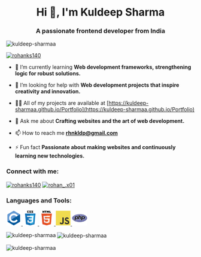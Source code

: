 <h1 align="center">Hi 👋, I'm Kuldeep Sharma</h1>
<h3 align="center">A passionate frontend developer from India</h3>

<p align="left"> <img src="https://komarev.com/ghpvc/?username=kuldeep-sharmaa&label=Profile%20views&color=0e75b6&style=flat" alt="kuldeep-sharmaa" /> </p>

<p align="left"> <a href="https://twitter.com/rohanks140" target="blank"><img src="https://img.shields.io/twitter/follow/rohanks140?logo=twitter&style=for-the-badge" alt="rohanks140" /></a> </p>

- 🌱 I’m currently learning **Web development frameworks, strengthening logic for robust solutions.**

- 🤝 I’m looking for help with **Web development projects that inspire creativity and innovation.**

- 👨‍💻 All of my projects are available at [https://kuldeep-sharmaa.github.io/Portfolio](https://kuldeep-sharmaa.github.io/Portfolio)

- 💬 Ask me about **Crafting websites and the art of web development.**

- 📫 How to reach me **rhnkldp@gmail.com**

- ⚡ Fun fact **Passionate about making websites and continuously learning new technologies.**

<h3 align="left">Connect with me:</h3>
<p align="left">
<a href="https://twitter.com/rohanks140" target="blank"><img align="center" src="https://raw.githubusercontent.com/rahuldkjain/github-profile-readme-generator/master/src/images/icons/Social/twitter.svg" alt="rohanks140" height="30" width="40" /></a>
<a href="https://instagram.com/rohan_.x01" target="blank"><img align="center" src="https://raw.githubusercontent.com/rahuldkjain/github-profile-readme-generator/master/src/images/icons/Social/instagram.svg" alt="rohan_.x01" height="30" width="40" /></a>
</p>

<h3 align="left">Languages and Tools:</h3>
<p align="left"> <a href="https://www.cprogramming.com/" target="_blank" rel="noreferrer"> <img src="https://raw.githubusercontent.com/devicons/devicon/master/icons/c/c-original.svg" alt="c" width="40" height="40"/> </a> <a href="https://www.w3schools.com/css/" target="_blank" rel="noreferrer"> <img src="https://raw.githubusercontent.com/devicons/devicon/master/icons/css3/css3-original-wordmark.svg" alt="css3" width="40" height="40"/> </a> <a href="https://www.w3.org/html/" target="_blank" rel="noreferrer"> <img src="https://raw.githubusercontent.com/devicons/devicon/master/icons/html5/html5-original-wordmark.svg" alt="html5" width="40" height="40"/> </a> <a href="https://developer.mozilla.org/en-US/docs/Web/JavaScript" target="_blank" rel="noreferrer"> <img src="https://raw.githubusercontent.com/devicons/devicon/master/icons/javascript/javascript-original.svg" alt="javascript" width="40" height="40"/> </a> <a href="https://www.php.net" target="_blank" rel="noreferrer"> <img src="https://raw.githubusercontent.com/devicons/devicon/master/icons/php/php-original.svg" alt="php" width="40" height="40"/> </a> </p>

<p><img align="left" src="https://github-readme-stats.vercel.app/api/top-langs?username=kuldeep-sharmaa&show_icons=true&locale=en&layout=compact" alt="kuldeep-sharmaa" /></p>

<p>&nbsp;<img align="center" src="https://github-readme-stats.vercel.app/api?username=kuldeep-sharmaa&show_icons=true&locale=en" alt="kuldeep-sharmaa" /></p>

<p><img align="center" src="https://github-readme-streak-stats.herokuapp.com/?user=kuldeep-sharmaa&" alt="kuldeep-sharmaa" /></p>

